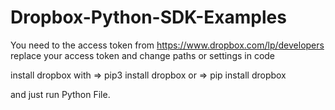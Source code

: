 # Dropbox-Python-SDK-Examples


You need to the access token from https://www.dropbox.com/lp/developers
replace your access token and change paths or settings in code

install dropbox with => pip3 install dropbox      or => pip install dropbox 

and just run Python File.
